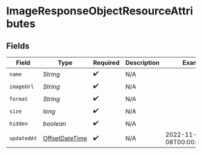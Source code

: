 # ImageResponseObjectResourceAttributes


## Fields

| Field                                                                                     | Type                                                                                      | Required                                                                                  | Description                                                                               | Example                                                                                   |
| ----------------------------------------------------------------------------------------- | ----------------------------------------------------------------------------------------- | ----------------------------------------------------------------------------------------- | ----------------------------------------------------------------------------------------- | ----------------------------------------------------------------------------------------- |
| `name`                                                                                    | *String*                                                                                  | :heavy_check_mark:                                                                        | N/A                                                                                       |                                                                                           |
| `imageUrl`                                                                                | *String*                                                                                  | :heavy_check_mark:                                                                        | N/A                                                                                       |                                                                                           |
| `format`                                                                                  | *String*                                                                                  | :heavy_check_mark:                                                                        | N/A                                                                                       |                                                                                           |
| `size`                                                                                    | *long*                                                                                    | :heavy_check_mark:                                                                        | N/A                                                                                       |                                                                                           |
| `hidden`                                                                                  | *boolean*                                                                                 | :heavy_check_mark:                                                                        | N/A                                                                                       |                                                                                           |
| `updatedAt`                                                                               | [OffsetDateTime](https://docs.oracle.com/javase/8/docs/api/java/time/OffsetDateTime.html) | :heavy_check_mark:                                                                        | N/A                                                                                       | 2022-11-08T00:00:00+00:00                                                                 |